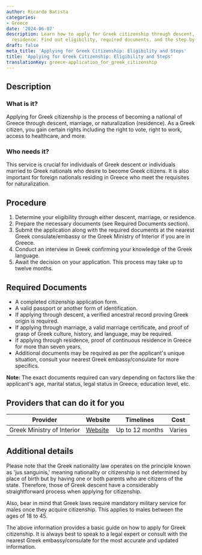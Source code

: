 ```yaml
---
author: Ricardo Batista
categories:
- Greece
date: '2024-06-07'
description: Learn how to apply for Greek citizenship through descent, marriage, or
  residence. Find out eligibility, required documents, and the step-by-step procedure.
draft: false
meta_title: 'Applying for Greek Citizenship: Eligibility and Steps'
title: 'Applying for Greek Citizenship: Eligibility and Steps'
translationKey: greece-application_for_greek_citizenship
---
```



## **Description**
### What is it?
Applying for Greek citizenship is the process of becoming a national of Greece through descent, marriage, or naturalization (residence). As a Greek citizen, you gain certain rights including the right to vote, right to work, access to healthcare, and more.

### Who needs it?
This service is crucial for individuals of Greek descent or individuals married to Greek nationals who desire to become Greek citizens. It is also important for foreign nationals residing in Greece who meet the requisites for naturalization.

## **Procedure**

1. Determine your eligibility through either descent, marriage, or residence.
2. Prepare the necessary documents (see Required Documents section).
3. Submit the application along with the required documents at the nearest Greek consulate/embassy or the Greek Ministry of Interior if you are in Greece.
4. Conduct an interview in Greek confirming your knowledge of the Greek language. 
5. Await the decision on your application. This process may take up to twelve months.

## **Required Documents**

- A completed citizenship application form.
- A valid passport or another form of identification.
- If applying through descent, a verified ancestral record proving Greek origin is required.
- If applying through marriage, a valid marriage certificate, and proof of grasp of Greek culture, history, and language, may be required.
- If applying through residence, proof of continuous residence in Greece for more than seven years.
- Additional documents may be required as per the applicant's unique situation, consult your nearest Greek embassy/consulate for more specifics.

**Note:** The exact documents required can vary depending on factors like the applicant's age, marital status, legal status in Greece, education level, etc.

## **Providers that can do it for you**

| Provider                 | Website                                | Timelines         | Cost             |
|----------------|---------------------------------|-------------|-----------|
| Greek Ministry of Interior | [Website](http://www.ypes.gr/) | Up to 12 months  | Varies |

## **Additional details**

Please note that the Greek nationality law operates on the principle known as 'jus sanguinis,' meaning nationality or citizenship is not determined by place of birth but by having one or both parents who are citizens of the state. Therefore, those of Greek descent have a considerably straightforward process when applying for citizenship.

Also, bear in mind that Greek laws require mandatory military service for males once they acquire citizenship. This applies to males between the ages of 18 to 45.

The above information provides a basic guide on how to apply for Greek citizenship. It is always best to speak to a legal expert or consult with the nearest Greek embassy/consulate for the most accurate and updated information.